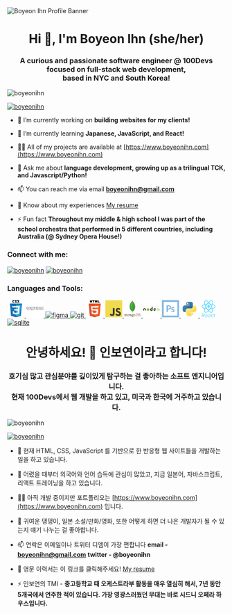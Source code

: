 <img src="https://i.ibb.co/M6TMDy3/Pink-and-Navy-Blue-Organic-Graphic-Designer-Linked-In-Banner.png" alt="Boyeon Ihn Profile Banner" border="0">

<h1 align="center">Hi 👋, I'm Boyeon Ihn (she/her)</h1>
<h3 align="center">A curious and passionate software engineer @ 100Devs focused on full-stack web development, <br> based in NYC and South Korea!</h3>

<p align="left"> <img src="https://komarev.com/ghpvc/?username=boyeonihn&label=Profile%20views&color=0e75b6&style=flat" alt="boyeonihn" /> </p>

<p align="left"> <a href="https://twitter.com/boyeonihn" target="blank"><img src="https://img.shields.io/twitter/follow/boyeonihn?logo=twitter&style=for-the-badge" alt="boyeonihn" /></a> </p>

- 🔭 I’m currently working on **building websites for my clients!**

- 🌱 I’m currently learning **Japanese, JavaScript, and React!**

- 👨‍💻 All of my projects are available at [https://www.boyeonihn.com](https://www.boyeonihn.com)

- 💬 Ask me about **language development, growing up as a trilingual TCK, and Javascript/Python!**

- 📫 You can reach me via email **boyeonihn@gmail.com**

- 📄 Know about my experiences [My resume](https://docs.google.com/document/d/1OFmIMOtr7r7ALTcEYSY12gHNPBxxKhiN/edit?usp=sharing&ouid=113013109706213627066&rtpof=true&sd=true)

- ⚡ Fun fact **Throughout my middle & high school I was part of the school orchestra that performed in 5 different countries, including Australia (@ Sydney Opera House!)**

<h3 align="left">Connect with me:</h3>
<p align="left">
<a href="https://twitter.com/boyeonihn" target="blank"><img align="center" src="https://raw.githubusercontent.com/rahuldkjain/github-profile-readme-generator/master/src/images/icons/Social/twitter.svg" alt="boyeonihn" height="30" width="40" /></a>
<a href="https://linkedin.com/in/boyeonihn" target="blank"><img align="center" src="https://raw.githubusercontent.com/rahuldkjain/github-profile-readme-generator/master/src/images/icons/Social/linked-in-alt.svg" alt="boyeonihn" height="30" width="40" /></a>
</p>

<h3 align="left">Languages and Tools:</h3>
<p align="left"> <a href="https://www.w3schools.com/css/" target="_blank" rel="noreferrer"> <img src="https://raw.githubusercontent.com/devicons/devicon/master/icons/css3/css3-original-wordmark.svg" alt="css3" width="40" height="40"/> </a> <a href="https://expressjs.com" target="_blank" rel="noreferrer"> <img src="https://raw.githubusercontent.com/devicons/devicon/master/icons/express/express-original-wordmark.svg" alt="express" width="40" height="40"/> </a> <a href="https://www.figma.com/" target="_blank" rel="noreferrer"> <img src="https://www.vectorlogo.zone/logos/figma/figma-icon.svg" alt="figma" width="40" height="40"/> </a> <a href="https://git-scm.com/" target="_blank" rel="noreferrer"> <img src="https://www.vectorlogo.zone/logos/git-scm/git-scm-icon.svg" alt="git" width="40" height="40"/> </a> <a href="https://www.w3.org/html/" target="_blank" rel="noreferrer"> <img src="https://raw.githubusercontent.com/devicons/devicon/master/icons/html5/html5-original-wordmark.svg" alt="html5" width="40" height="40"/> </a> <a href="https://developer.mozilla.org/en-US/docs/Web/JavaScript" target="_blank" rel="noreferrer"> <img src="https://raw.githubusercontent.com/devicons/devicon/master/icons/javascript/javascript-original.svg" alt="javascript" width="40" height="40"/> </a> <a href="https://www.mongodb.com/" target="_blank" rel="noreferrer"> <img src="https://raw.githubusercontent.com/devicons/devicon/master/icons/mongodb/mongodb-original-wordmark.svg" alt="mongodb" width="40" height="40"/> </a> <a href="https://nodejs.org" target="_blank" rel="noreferrer"> <img src="https://raw.githubusercontent.com/devicons/devicon/master/icons/nodejs/nodejs-original-wordmark.svg" alt="nodejs" width="40" height="40"/> </a> <a href="https://www.photoshop.com/en" target="_blank" rel="noreferrer"> <img src="https://raw.githubusercontent.com/devicons/devicon/master/icons/photoshop/photoshop-line.svg" alt="photoshop" width="40" height="40"/> </a> <a href="https://www.python.org" target="_blank" rel="noreferrer"> <img src="https://raw.githubusercontent.com/devicons/devicon/master/icons/python/python-original.svg" alt="python" width="40" height="40"/> </a> <a href="https://reactjs.org/" target="_blank" rel="noreferrer"> <img src="https://raw.githubusercontent.com/devicons/devicon/master/icons/react/react-original-wordmark.svg" alt="react" width="40" height="40"/> </a> <a href="https://www.sqlite.org/" target="_blank" rel="noreferrer"> <img src="https://www.vectorlogo.zone/logos/sqlite/sqlite-icon.svg" alt="sqlite" width="40" height="40"/> </a> </p>

#

<h1 align="center">안녕하세요! 👋 인보연이라고 합니다! </h1>
<h3 align="center"> 호기심 많고 관심분야를 깊이있게 탐구하는 걸 좋아하는 소프트 엔지니어입니다. <br> 현재 100Devs에서 웹 개발을 하고 있고, 미국과 한국에 거주하고 있습니다.</h3>

<p align="left"> <img src="https://komarev.com/ghpvc/?username=boyeonihn&label=Profile%20views&color=0e75b6&style=flat" alt="boyeonihn" /> </p>

<p align="left"> <a href="https://twitter.com/boyeonihn" target="blank"><img src="https://img.shields.io/twitter/follow/boyeonihn?logo=twitter&style=for-the-badge" alt="boyeonihn" /></a> </p>


- 🔭 현재 HTML, CSS, JavaScript 를 기반으로 한 반응형 웹 사이트들을 개발하는 일을 하고 있습니다. 

- 🌱 어렸을 때부터 외국어와 언어 습득에 관심이 많았고, 지금 일본어, 자바스크립트, 리액트 트레이닝을 하고 있습니다. 

- 👨‍💻 아직 개발 중이지만 포트폴리오는 [https://www.boyeonihn.com](https://www.boyeonihn.com) 입니다. 

- 💬 귀여운 댕댕이, 일본 소설/만화/영화, 또한 어떻게 하면 더 나은 개발자가 될 수 있는지 얘기 나누는 걸 좋아합니다.  
 
- 📫 연락은 이메일이나 트위터 디엠이 가장 편합니다 **email - boyeonihn@gmail.com** **twitter - @boyeonihn** 

- 📄 영문 이력서는 이 링크를 클릭해주세요! [My resume](https://docs.google.com/document/d/1OFmIMOtr7r7ALTcEYSY12gHNPBxxKhiN/edit?usp=sharing&ouid=113013109706213627066&rtpof=true&sd=true)

- ⚡ 인보연의 TMI - **중고등학교 때 오케스트라부 활동을 매우 열심히 해서, 7년 동안 5개국에서 연주한 적이 있습니다. 가장 영광스러웠던 무대는 바로 시드니 오페라 하우스입니다.**


<!---
boyeonihn/boyeonihn is a ✨ special ✨ repository because its `README.md` (this file) appears on your GitHub profile.
You can click the Preview link to take a look at your changes.
--->
